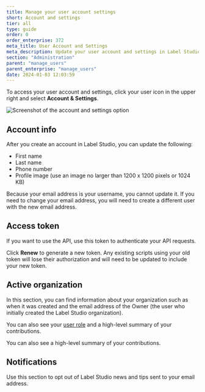 ```yaml
---
title: Manage your user account settings
short: Account and settings
tier: all
type: guide
order: 0
order_enterprise: 372
meta_title: User Account and Settings
meta_description: Update your user account and settings in Label Studio
section: "Administration"
parent: "manage_users"
parent_enterprise: "manage_users"
date: 2024-01-03 12:03:59
---
```


To access your user account and settings, click your user icon in the upper right and select **Account & Settings**. 

![Screenshot of the account and settings option](/images/admin/account_settings.png)


## Account info

After you create an account in Label Studio, you can update the following:

* First name
* Last name
* Phone number
* Profile image (use an image no larger than 1200 x 1200 pixels or 1024 KB)

Because your email address is your username, you cannot update it. If you need to change your email address, you will need to create a different user with the new email address. 


## Access token

If you want to use the API, use this token to authenticate your API requests. 

Click **Renew** to generate a new token. Any existing scripts using your old token will lose their authorization and will need to be updated to include your new token. 

## Active organization

In this section, you can find information about your organization such as when it was created and the email address of the Owner (the user who initially created the Label Studio organization).

<div class="enterprise-only">

You can also see your [user role](admin_roles) and a high-level summary of your contributions. 

</div>

<div class="opensource-only">

You can also see a high-level summary of your contributions. 

</div>


## Notifications

Use this section to opt out of Label Studio news and tips sent to your email address. 